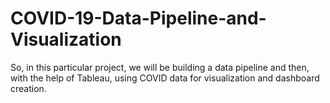# COVID-19-Data-Pipeline-and-Visualization
So, in this particular project, we will be building a data pipeline and then, with the help of Tableau, using COVID data for visualization and dashboard creation.
